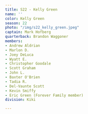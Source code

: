 ```yaml
---
title: S22 - Kelly Green
name: ''
color: Kelly Green
season: 22
photo: "/img/s22_kelly_green.jpeg"
captain: Mark Hofberg
quarterback: Brandon Waggoner
members:
- Andrew Aldrian
- Marlon D.
- Joey DeLuca
- Wyatt E.
- Christopher Goodale
- Scott Graham
- John L.
- Baxter O'Brien
- Tadia R.
- Del-Vaunte Scott
- Kevin Smiffy
- Eric Green (Forever Family member)
division: Kiki

---
```

